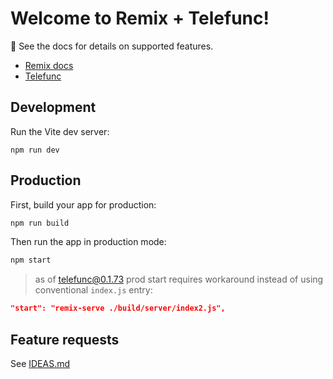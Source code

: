 # Welcome to Remix + Telefunc!

📖 See the docs for details on supported features.
* [Remix docs](https://remix.run/docs)
* [Telefunc](https://telefunc.com/)

## Development

Run the Vite dev server:

```shellscript
npm run dev
```

## Production

First, build your app for production:

```sh
npm run build
```

Then run the app in production mode:

```sh
npm start
```

> as of telefunc@0.1.73 prod start requires workaround instead of using conventional `index.js` entry:

```json
"start": "remix-serve ./build/server/index2.js",
```

## Feature requests

See [IDEAS.md](./IDEAS.md)
